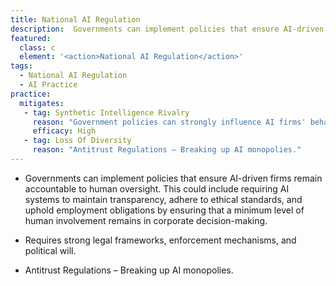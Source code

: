 ```yaml
---
title: National AI Regulation
description:  Governments can implement policies that ensure AI-driven firms remain accountable to human oversight. 
featured: 
  class: c
  element: '<action>National AI Regulation</action>'
tags: 
  - National AI Regulation
  - AI Practice
practice:
  mitigates:
   - tag: Synthetic Intelligence Rivalry
     reason: "Government policies can strongly influence AI firms' behavior if enforced effectively."
     efficacy: High
   - tag: Loss Of Diversity
     reason: "Antitrust Regulations – Breaking up AI monopolies."
---
```

    
<PracticeIntro details={frontMatter} />
    
 - Governments can implement policies that ensure AI-driven firms remain accountable to human oversight. This could include requiring AI systems to maintain transparency, adhere to ethical standards, and uphold employment obligations by ensuring that a minimum level of human involvement remains in corporate decision-making.

- Requires strong legal frameworks, enforcement mechanisms, and political will.

- Antitrust Regulations – Breaking up AI monopolies.

